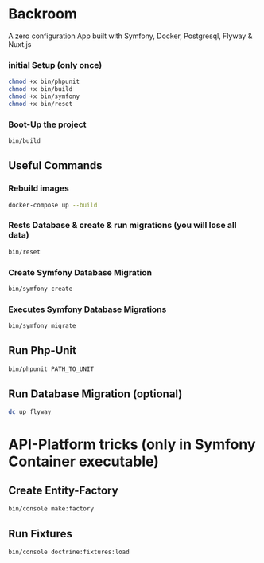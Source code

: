 # Backroom
A zero configuration App built with Symfony, Docker, Postgresql, Flyway & Nuxt.js
### initial Setup (only once)
```bash
chmod +x bin/phpunit
chmod +x bin/build
chmod +x bin/symfony
chmod +x bin/reset

```
### Boot-Up the project
```bash
bin/build
```
## Useful Commands

### Rebuild images
```bash
docker-compose up --build
```

### Rests Database & create & run migrations (you will lose all data)
```bash
bin/reset
```

### Create Symfony Database Migration
```bash
bin/symfony create
```
### Executes Symfony Database Migrations
```bash
bin/symfony migrate
```

## Run Php-Unit
```bash
bin/phpunit PATH_TO_UNIT
```


## Run Database Migration (optional)
```bash
dc up flyway
```

# API-Platform tricks (only in Symfony Container executable)
## Create Entity-Factory
```bash
bin/console make:factory
```

## Run Fixtures
```bash
bin/console doctrine:fixtures:load
```


